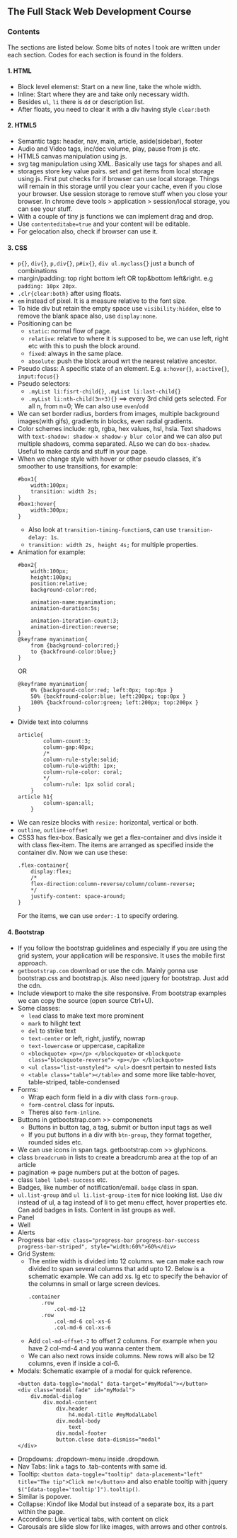## The Full Stack Web Development Course

### Contents
The sections are listed below. Some bits of notes I took are written under each section. Codes for each section is found in the folders.

#### 1. HTML
- Block level elemenst: Start on a new line, take the whole width.
- Inline: Start where they are and take only necessary width.
- Besides `ul`, `li` there is `dd` or description list.
- After floats, you need to clear it with a div having style `clear:both`

#### 2. HTML5
- Semantic tags: header, nav, main, article, aside(sidebar), footer
- Audio and Video tags, inc/dec volume, play, pause from js etc.
- HTML5 canvas manipulation using js.
- svg tag manipulation using XML. Basically use tags for shapes and all.
- storages store key value pairs. set and get items from local storage using js. First put checks for if browser can use local storage. Things will remain in this storage until you clear your cache, even if you close your browser. Use session storage to remove stuff when you close your browser. In chrome deve tools > application > session/local storage, you can see your stuff.
- With a couple of tiny js functions we can implement drag and drop. 
- Use `contenteditabe=true` and your content will be editable.
- For gelocation also, check if browser can use it.

#### 3. CSS
- `p{}`, `div{}`, `p,div{}`, `p#ix{}`, `div ul.myclass{}` just a bunch of combinations
- margin/padding: top right bottom left OR top&bottom left&right. e.g `padding: 10px 20px`.
- `.clr{clear:both}` after using floats.
- `em` instead of pixel. It is a measure relative to the font size.
- To hide div but retain the empty space use `visibility:hidden`, else to remove the blank space also, use `display:none`.
- Positioning can be
	- `static`: normal flow of page.
	- `relative`: relatve to where it is supposed to be, we can use left, right etc with this to push the block around.
	- `fixed`: always in the same place.
	- `absolute`: push the block aroud wrt the nearest relative ancestor.
- Pseudo class: A specific state of an element. E.g. `a:hover{}`, `a:active{}`, `input:focus{}`
- Pseudo selectors: 
	- `.myList li:fisrt-child{}`, `.myList li:last-child{}`
	- `.myList li:nth-child(3n+3){}` ==> every 3rd child gets selected. For all n, from n=0; We can also use `even`/`odd` 
- We can set border radius, borders from images, multiple background images(with gifs), gradients in blocks, even radial gradients.
- Color schemes include: rgb, rgba, hex values, hsl, hsla.
Text shadows with `text-shadow: shadow-x shadow-y blur color` and we can also put multiple shadows, comma separated. ALso we can do `box-shadow`. Useful to make cards and stuff in your page.
- When we change style with hover or other pseudo classes, it's smoother to use transitions, for example:
	```
	#box1{
		width:100px;
		transition: width 2s;
	}
	#box1:hover{
		width:300px;
	}
	```
	- Also look at `transition-timing-function`s, can use `transition-delay: 1s`.
	- `transition: width 2s, height 4s;` for multiple properties.
- Animation for example:
	```
	#box2{
		width:100px;
		height:100px;
		position:relative;
		background-color:red;

		animation-name:myanimation;
		animation-duration:5s;

		animation-iteration-count:3;
		animation-direction:reverse;
	}
	@keyframe myanimation{
		from {background-color:red;}
		to {backfround-color:blue;}
	}
	```
	OR
	```
	@keyframe myanimation{
		0% {background-color:red; left:0px; top:0px }
		50% {backfround-color:blue; left:200px; top:0px }
		100% {backfround-color:green; left:200px; top:200px }
	}
	```
- Divide text into columns
	```
	article{
			column-count:3;
			column-gap:40px;
			/*
			column-rule-style:solid;
			column-rule-width: 1px;
			column-rule-color: coral;
			*/
			column-rule: 1px solid coral;
		}
	article h1{
			column-span:all;
		}
	```
- We can resize blocks with `resize:` horizontal, vertical or both.
- `outline`, `outline-offset`
- CSS3 has flex-box. Basically we get a flex-container and divs inside it with class flex-item. The items are arranged as specified inside the container div. Now we can use these:
	```
	.flex-container{
		display:flex;
		/*
		flex-direction:column-reverse/column/column-reverse;
		*/
		justify-content: space-around;
	}
	```
	For the items, we can use `order:-1` to specify ordering.

#### 4. Bootstrap
- If you follow the bootstrap guidelines and especially if you are using the grid system, your application will be responsive. It uses the mobile first approach.
- `getbootstrap.com` download or use the cdn. Mainly gonna use bootstrap.css and bootstrap.js. Also need jquery for bootstrap. Just add the cdn.
- Include viewport to make the site responsive. From bootstrap examples we can copy the source (open source Ctrl+U).
- Some classes:
	- `lead` class to make text more prominent
	- `mark` to hilight text
	- `del` to strike text
	- `text-center` or left, right, justify, nowrap
	- `text-lowercase` or uppercase, capitalize
	- `<blockquote> <p></p> </blockquote>` or `<blockquote class="blockquote-reverse"> <p></p> </blockquote>`
	- `<ul class="list-unstyled"> </ul>` doesnt pertain to nested lists
	- `<table class="table"></table>` and some more like table-hover, table-striped, table-condensed
- Forms:
	- Wrap each form field in a div with class `form-group`.
	- `form-control` class for inputs.
	- Theres also `form-inline`.
- Buttons in getbootstrap.com >> componenets
	- Buttons in button tag, a tag, submit or button input tags as well
	- If you put buttons in a div with `btn-group`, they format together, rounded sides etc.
- We can use icons in span tags. getbootstrap.com >> glyphicons.
- class `breadcrumb` in lists to create a breadcrumb area at the top of an article
- pagination => page numbers put at the botton of pages.
- class `label label-success` etc.
- Badges, like number of notification/email. `badge` class in span.
- `ul.list-group` and `ul li.list-group-item` for nice looking list. Use div instead of ul, a tag instead of li to get menu effect, hover properties etc. Can add badges in lists. Content in list groups as well.
- Panel
- Well
- Alerts
- Progress bar `<div class="progress-bar progress-bar-success progress-bar-striped", style="width:60%">60%</div>`
- Grid System:
	- The entire width is divided into 12 columns. we can make each row divided to span several columns that add upto 12. Below is a schematic example. We can add xs. lg etc to specify the behavior of the columns in small or large screen devices.
		```
		.container
			.row
				.col-md-12
			.row
				.col-md-6 col-xs-6
				.col-md-6 col-xs-6
		```
	- Add `col-md-offset-2` to offset 2 columns. For example when you have 2 col-md-4 and you wanna center them.
	- We can also next rows inside columns. New rows will also be 12 columns, even if inside a col-6.
- Modals: Schematic example of a modal for quick reference.
	```
	<button data-toggle="modal" data-target="#myModal"></button>
	<div class="modal fade" id="myModal">
		div.modal-dialog
			div.modal-content
				div.header
					h4.modal-title #myModalLabel
				div.modal-body
					text
				div.modal-footer
				button.close data-dismiss="modal"
	</div>
	```
- Dropdowns: .dropdown-menu inside .dropdown.
- Nav Tabs: link `a` tags to .tab-contents with same id.
- Tooltip: `<button data-toggle="tooltip" data-placement="left" title="The tip">Click me!</button>` and also enable tooltip with jquery `$("[data-toggle='tooltip']").tooltip()`.
- Similar is popover.
- Collapse: Kindof like Modal but instead of a separate box, its a part within the page.
- Accordions: Like vertical tabs, with content on click
- Carousals are slide slow for like images, with arrows and other controls.

